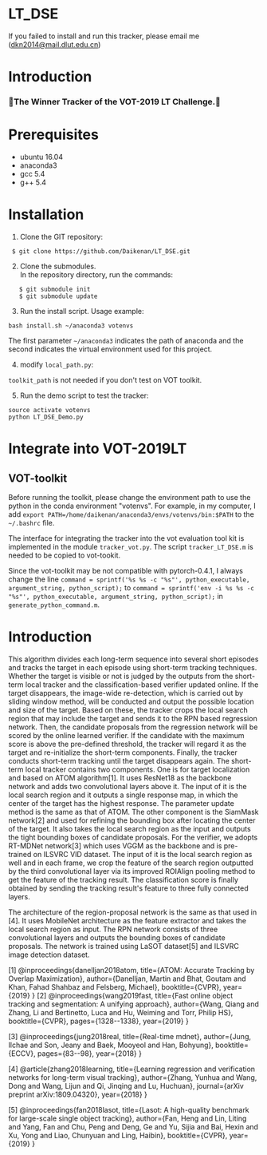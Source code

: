 # LT_DSE

If you failed to install and run this tracker, please email me (<dkn2014@mail.dlut.edu.cn>)

# Introduction

### :star2:The Winner Tracker of the VOT-2019 LT Challenge.:star2: 

# Prerequisites

* ubuntu 16.04
* anaconda3
* gcc 5.4
* g++ 5.4
# Installation
1. Clone the GIT repository:
```
 $ git clone https://github.com/Daikenan/LT_DSE.git
```
2. Clone the submodules.  
   In the repository directory, run the commands:
```
   $ git submodule init  
   $ git submodule update
```
3. Run the install script. 
Usage example:
```
bash install.sh ~/anaconda3 votenvs
```
The first parameter `~/anaconda3` indicates the path of anaconda and the second indicates the virtual environment used for this project. 

4. modify ``local_path.py``:

``toolkit_path`` is not needed if you don't test on VOT toolkit.

5. Run the demo script to test the tracker:
```
source activate votenvs
python LT_DSE_Demo.py
```

# Integrate into VOT-2019LT

## VOT-toolkit
Before running the toolkit, please change the environment path to use the python in the conda environment "votenvs".
For example, in my computer, I add  `export PATH=/home/daikenan/anaconda3/envs/votenvs/bin:$PATH` to the `~/.bashrc` file.  

The interface for integrating the tracker into the vot evaluation tool kit is implemented in the module `tracker_vot.py`. The script `tracker_LT_DSE.m` is needed to be copied to vot-tookit. 

Since the vot-toolkit may be not compatible with pytorch-0.4.1, I always change the line  `command = sprintf('%s %s -c "%s"', python_executable, argument_string, python_script);` to `command = sprintf('env -i %s %s -c "%s"', python_executable, argument_string, python_script);` in `generate_python_command.m`. 

# Introduction
This algorithm divides each long-term sequence into several short episodes and tracks the target in each episode using short-term tracking techniques. Whether the target is visible or not is judged by the outputs from the short-term local tracker and the classification-based verifier updated online. If the target disappears, the image-wide re-detection, which is carried out by sliding window method, will be conducted and output the possible location and size of the target. Based on these, the tracker crops the local search region that may include the target and sends it to the RPN based regression network. Then, the candidate proposals from the regression network will be scored by the online learned verifier. If the candidate with the maximum score is above the pre-defined threshold, the tracker will regard it as the target and re-initialize the short-term components. Finally, the tracker conducts short-term tracking until the target disappears again. 
The short-term local tracker contains two components. One is for target localization and based on ATOM algorithm[1]. It uses ResNet18 as the backbone network and adds two convolutional layers above it. The input of it is the local search region and it outputs a single response map, in which the center of the target has the highest response. The parameter update method is the same as that of ATOM. The other component is the SiamMask network[2] and used for refining the bounding box after locating the center of the target. It also takes the local search region as the input and outputs the tight bounding boxes of candidate proposals. 
For the verifier, we adopts RT-MDNet network[3] which uses VGGM as the backbone and is pre-trained on ILSVRC VID dataset. The input of it is the local search region as well and in each frame, we crop the feature of the search region outputted by the third convolutional layer via its improved ROIAlign pooling method to get the feature of the tracking result. The classification score is finally obtained by sending the tracking result's feature to three fully connected layers. 

The architecture of the region-proposal network is the same as that used in [4]. It uses MobileNet architecture as the feature extractor and takes the local search region as input. The RPN network consists of three convolutional layers and outputs the bounding boxes of candidate proposals. The network is trained using LaSOT dataset[5] and ILSVRC image detection dataset. 


[1] @inproceedings{danelljan2018atom,
  title={ATOM: Accurate Tracking by Overlap Maximization},
  author={Danelljan, Martin and Bhat, Goutam and Khan, Fahad Shahbaz and Felsberg, Michael},
  booktitle={CVPR},
  year={2019}
}
[2] @inproceedings{wang2019fast,
  title={Fast online object tracking and segmentation: A unifying approach},
  author={Wang, Qiang and Zhang, Li and Bertinetto, Luca and Hu, Weiming and Torr, Philip HS},
  booktitle={CVPR},
  pages={1328--1338},
  year={2019}
}


[3] @inproceedings{jung2018real,
  title={Real-time mdnet},
  author={Jung, Ilchae and Son, Jeany and Baek, Mooyeol and Han, Bohyung},
  booktitle={ECCV},
  pages={83--98},
  year={2018}
}


[4] @article{zhang2018learning,
  title={Learning regression and verification networks for long-term visual tracking},
  author={Zhang, Yunhua and Wang, Dong and Wang, Lijun and Qi, Jinqing and Lu, Huchuan},
  journal={arXiv preprint arXiv:1809.04320},
  year={2018}
}


[5] @inproceedings{fan2018lasot,
  title={Lasot: A high-quality benchmark for large-scale single object tracking},
  author={Fan, Heng and Lin, Liting and Yang, Fan and Chu, Peng and Deng, Ge and Yu, Sijia and Bai, Hexin and Xu, Yong and Liao, Chunyuan and Ling, Haibin},
  booktitle={CVPR},
  year={2019}
}
